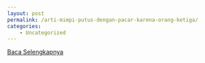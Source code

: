 ```yaml
---
layout: post
permalink: /arti-mimpi-putus-dengan-pacar-karena-orang-ketiga/
categories:
    - Uncategorized
---
```


[Baca Selengkapnya](/07)